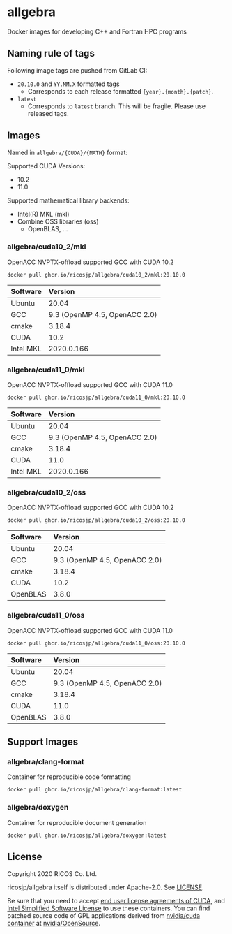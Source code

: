 allgebra
=========

Docker images for developing C++ and Fortran HPC programs

Naming rule of tags
--------------------

Following image tags are pushed from GitLab CI:

- `20.10.0` and `YY.MM.X` formatted tags
  - Corresponds to each release formatted `{year}.{month}.{patch}`.
- `latest`
  - Corresponds to `latest` branch. This will be fragile. Please use released tags.

Images
--------

Named in `allgebra/{CUDA}/{MATH}` format:

Supported CUDA Versions:

- 10.2
- 11.0

Supported mathematical library backends:

- Intel(R) MKL (mkl)
- Combine OSS libraries (oss)
  - OpenBLAS, ...

### allgebra/cuda10_2/mkl

OpenACC NVPTX-offload supported GCC with CUDA 10.2

```
docker pull ghcr.io/ricosjp/allgebra/cuda10_2/mkl:20.10.0
```

| Software  | Version                       |
|:----------|:------------------------------|
| Ubuntu    | 20.04                         |
| GCC       | 9.3 (OpenMP 4.5, OpenACC 2.0) |
| cmake     | 3.18.4                        |
| CUDA      | 10.2                          |
| Intel MKL | 2020.0.166                    |

### allgebra/cuda11_0/mkl

OpenACC NVPTX-offload supported GCC with CUDA 11.0

```
docker pull ghcr.io/ricosjp/allgebra/cuda11_0/mkl:20.10.0
```

| Software  | Version                       |
|:----------|:------------------------------|
| Ubuntu    | 20.04                         |
| GCC       | 9.3 (OpenMP 4.5, OpenACC 2.0) |
| cmake     | 3.18.4                        |
| CUDA      | 11.0                          |
| Intel MKL | 2020.0.166                    |

### allgebra/cuda10_2/oss

OpenACC NVPTX-offload supported GCC with CUDA 10.2

```
docker pull ghcr.io/ricosjp/allgebra/cuda10_2/oss:20.10.0
```

| Software  | Version                       |
|:----------|:------------------------------|
| Ubuntu    | 20.04                         |
| GCC       | 9.3 (OpenMP 4.5, OpenACC 2.0) |
| cmake     | 3.18.4                        |
| CUDA      | 10.2                          |
| OpenBLAS  | 3.8.0                         |

### allgebra/cuda11_0/oss

OpenACC NVPTX-offload supported GCC with CUDA 11.0

```
docker pull ghcr.io/ricosjp/allgebra/cuda11_0/oss:20.10.0
```

| Software  | Version                       |
|:----------|:------------------------------|
| Ubuntu    | 20.04                         |
| GCC       | 9.3 (OpenMP 4.5, OpenACC 2.0) |
| cmake     | 3.18.4                        |
| CUDA      | 11.0                          |
| OpenBLAS  | 3.8.0                         |

Support Images
---------------

### allgebra/clang-format

Container for reproducible code formatting

```
docker pull ghcr.io/ricosjp/allgebra/clang-format:latest
```

### allgebra/doxygen

Container for reproducible document generation

```
docker pull ghcr.io/ricosjp/allgebra/doxygen:latest
```

License
--------

Copyright 2020 RICOS Co. Ltd.

ricosjp/allgebra itself is distributed under Apache-2.0. See [LICENSE](./LICENSE).

Be sure that you need to accept [end user license agreements of CUDA][EULA_CUDA],
and [Intel Simplified Software License][ISSL] to use these containers.
You can find patched source code of GPL applications
derived from [nvidia/cuda container][nvidia/cuda] at [nvidia/OpenSource][nvidia/OpenSource].

[nvidia/cuda]: https://hub.docker.com/r/nvidia/cuda/
[nvidia/OpenSource]: https://developer.download.nvidia.com/compute/cuda/opensource/
[EULA_CUDA]: https://docs.nvidia.com/cuda/eula/index.html
[ISSL]: https://software.intel.com/content/www/us/en/develop/articles/end-user-license-agreement.html
